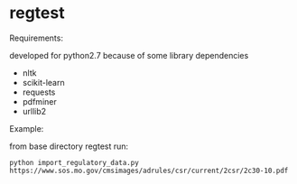 # regtest

Requirements:

developed for python2.7 because of some library dependencies

* nltk
* scikit-learn
* requests
* pdfminer
* urllib2

Example:

from base directory regtest run:

`python import_regulatory_data.py https://www.sos.mo.gov/cmsimages/adrules/csr/current/2csr/2c30-10.pdf`